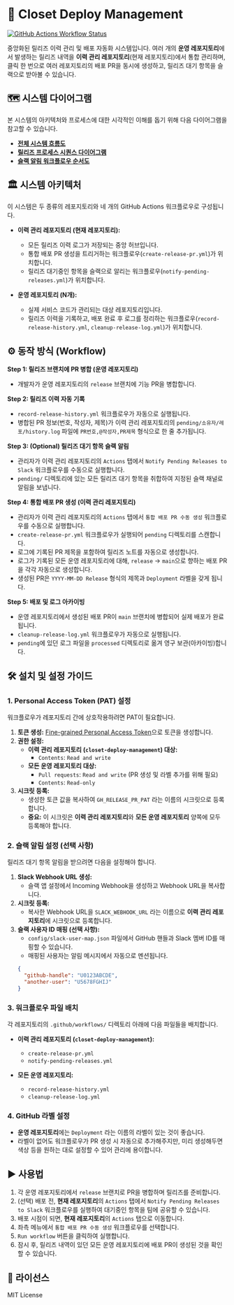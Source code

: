 # 🚀 Closet Deploy Management

[![GitHub Actions Workflow Status](https://github.com/robert-choi-yongguk/closet-deploy-management/actions/workflows/create-release-pr.yml/badge.svg)](https://github.com/robert-choi-yongguk/closet-deploy-management/actions/workflows/create-release-pr.yml)

중앙화된 릴리즈 이력 관리 및 배포 자동화 시스템입니다. 여러 개의 **운영 레포지토리**에서 발생하는 릴리즈 내역을 **이력 관리 레포지토리**(현재 레포지토리)에서 통합 관리하며, 클릭 한 번으로 여러 레포지토리의 배포 PR을 동시에 생성하고, 릴리즈 대기 항목을 슬랙으로 받아볼 수 있습니다.

## 🗺️ 시스템 다이어그램

본 시스템의 아키텍처와 프로세스에 대한 시각적인 이해를 돕기 위해 다음 다이어그램을 참고할 수 있습니다.

- **[전체 시스템 흐름도](./docs/system-overview.md)**
- **[릴리즈 프로세스 시퀀스 다이어그램](./docs/release-process-sequence.md)**
- **[슬랙 알림 워크플로우 순서도](./docs/slack-notification-flow.md)**

## 🏛️ 시스템 아키텍처

이 시스템은 두 종류의 레포지토리와 네 개의 GitHub Actions 워크플로우로 구성됩니다.

- **이력 관리 레포지토리 (현재 레포지토리):**
  - 모든 릴리즈 이력 로그가 저장되는 중앙 허브입니다.
  - 통합 배포 PR 생성을 트리거하는 워크플로우(`create-release-pr.yml`)가 위치합니다.
  - 릴리즈 대기중인 항목을 슬랙으로 알리는 워크플로우(`notify-pending-releases.yml`)가 위치합니다.

- **운영 레포지토리 (N개):**
  - 실제 서비스 코드가 관리되는 대상 레포지토리입니다.
  - 릴리즈 이력을 기록하고, 배포 완료 후 로그를 정리하는 워크플로우(`record-release-history.yml`, `cleanup-release-log.yml`)가 위치합니다.

## ⚙️ 동작 방식 (Workflow)

**Step 1: 릴리즈 브랜치에 PR 병합 (운영 레포지토리)**
- 개발자가 운영 레포지토리의 `release` 브랜치에 기능 PR을 병합합니다.

**Step 2: 릴리즈 이력 자동 기록**
- `record-release-history.yml` 워크플로우가 자동으로 실행됩니다.
- 병합된 PR 정보(번호, 작성자, 제목)가 이력 관리 레포지토리의 `pending/소유자/레포/history.log` 파일에 `PR번호,@작성자,PR제목` 형식으로 한 줄 추가됩니다.

**Step 3: (Optional) 릴리즈 대기 항목 슬랙 알림**
- 관리자가 이력 관리 레포지토리의 `Actions` 탭에서 `Notify Pending Releases to Slack` 워크플로우를 수동으로 실행합니다.
- `pending/` 디렉토리에 있는 모든 릴리즈 대기 항목을 취합하여 지정된 슬랙 채널로 알림을 보냅니다.

**Step 4: 통합 배포 PR 생성 (이력 관리 레포지토리)**
- 관리자가 이력 관리 레포지토리의 `Actions` 탭에서 `통합 배포 PR 수동 생성` 워크플로우를 수동으로 실행합니다.
- `create-release-pr.yml` 워크플로우가 실행되어 `pending` 디렉토리를 스캔합니다.
- 로그에 기록된 PR 제목을 포함하여 릴리즈 노트를 자동으로 생성합니다.
- 로그가 기록된 모든 운영 레포지토리에 대해, `release` -> `main`으로 향하는 배포 PR을 각각 자동으로 생성합니다.
- 생성된 PR은 `YYYY-MM-DD Release` 형식의 제목과 `Deployment` 라벨을 갖게 됩니다.

**Step 5: 배포 및 로그 아카이빙**
- 운영 레포지토리에서 생성된 배포 PR이 `main` 브랜치에 병합되어 실제 배포가 완료됩니다.
- `cleanup-release-log.yml` 워크플로우가 자동으로 실행됩니다.
- `pending`에 있던 로그 파일을 `processed` 디렉토리로 옮겨 영구 보관(아카이빙)합니다.

## 🛠️ 설치 및 설정 가이드

### 1. Personal Access Token (PAT) 설정

워크플로우가 레포지토리 간에 상호작용하려면 PAT이 필요합니다.

1.  **토큰 생성:** [Fine-grained Personal Access Token](https://github.com/settings/tokens?type=beta)으로 토큰을 생성합니다.
2.  **권한 설정:**
    - **이력 관리 레포지토리 (`closet-deploy-management`) 대상:**
      - `Contents`: `Read and write`
    - **모든 운영 레포지토리 대상:**
      - `Pull requests`: `Read and write` (PR 생성 및 라벨 추가를 위해 필요)
      - `Contents`: `Read-only`
3.  **시크릿 등록:**
    - 생성한 토큰 값을 복사하여 `GH_RELEASE_PR_PAT` 라는 이름의 시크릿으로 등록합니다.
    - **중요:** 이 시크릿은 **이력 관리 레포지토리**와 **모든 운영 레포지토리** 양쪽에 모두 등록해야 합니다.

### 2. 슬랙 알림 설정 (선택 사항)

릴리즈 대기 항목 알림을 받으려면 다음을 설정해야 합니다.

1.  **Slack Webhook URL 생성:**
    - 슬랙 앱 설정에서 Incoming Webhook을 생성하고 Webhook URL을 복사합니다.
2.  **시크릿 등록:**
    - 복사한 Webhook URL을 `SLACK_WEBHOOK_URL` 라는 이름으로 **이력 관리 레포지토리**에 시크릿으로 등록합니다.
3.  **슬랙 사용자 ID 매핑 (선택 사항):**
    - `config/slack-user-map.json` 파일에서 GitHub 핸들과 Slack 멤버 ID를 매핑할 수 있습니다.
    - 매핑된 사용자는 알림 메시지에서 자동으로 멘션됩니다.
    ```json
    {
      "github-handle": "U0123ABCDE",
      "another-user": "U5678FGHIJ"
    }
    ```

### 3. 워크플로우 파일 배치

각 레포지토리의 `.github/workflows/` 디렉토리 아래에 다음 파일들을 배치합니다.

- **이력 관리 레포지토리 (`closet-deploy-management`):**
  - `create-release-pr.yml`
  - `notify-pending-releases.yml`

- **모든 운영 레포지토리:**
  - `record-release-history.yml`
  - `cleanup-release-log.yml`

### 4. GitHub 라벨 설정

- **운영 레포지토리**에는 `Deployment` 라는 이름의 라벨이 있는 것이 좋습니다.
- 라벨이 없어도 워크플로우가 PR 생성 시 자동으로 추가해주지만, 미리 생성해두면 색상 등을 원하는 대로 설정할 수 있어 관리에 용이합니다.

## ▶️ 사용법

1. 각 운영 레포지토리에서 `release` 브랜치로 PR을 병합하며 릴리즈를 준비합니다.
2. (선택) 배포 전, **현재 레포지토리**의 `Actions` 탭에서 `Notify Pending Releases to Slack` 워크플로우를 실행하여 대기중인 항목을 팀에 공유할 수 있습니다.
3. 배포 시점이 되면, **현재 레포지토리**의 `Actions` 탭으로 이동합니다.
4. 좌측 메뉴에서 `통합 배포 PR 수동 생성` 워크플로우를 선택합니다.
5. `Run workflow` 버튼을 클릭하여 실행합니다.
6. 잠시 후, 릴리즈 내역이 있던 모든 운영 레포지토리에 배포 PR이 생성된 것을 확인할 수 있습니다.

## 📄 라이선스

MIT License
